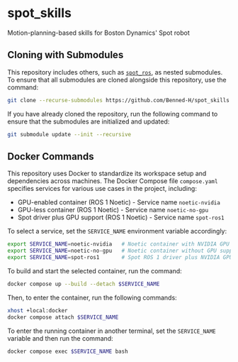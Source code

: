 # spot_skills

Motion-planning-based skills for Boston Dynamics' Spot robot

## Cloning with Submodules

This repository includes others, such as [`spot_ros`](https://github.com/heuristicus/spot_ros), as nested submodules. To ensure that all submodules are cloned alongside this repository, use the command:

```bash
git clone --recurse-submodules https://github.com/Benned-H/spot_skills.git
```

If you have already cloned the repository, run the following command to ensure that the submodules are initialized and updated:

```bash
git submodule update --init --recursive
```

## Docker Commands

This repository uses Docker to standardize its workspace setup and dependencies across machines. The Docker Compose file `compose.yaml` specifies services for various use cases in the project, including:

- GPU-enabled container (ROS 1 Noetic) - Service name `noetic-nvidia`
- GPU-less container (ROS 1 Noetic) - Service name `noetic-no-gpu`
- Spot driver plus GPU support (ROS 1 Noetic) - Service name `spot-ros1`

To select a service, set the `SERVICE_NAME` environment variable accordingly:

```bash
export SERVICE_NAME=noetic-nvidia   # Noetic container with NVIDIA GPU support
export SERVICE_NAME=noetic-no-gpu   # Noetic container without GPU support
export SERVICE_NAME=spot-ros1       # Spot ROS 1 driver plus NVIDIA GPU support
```

To build and start the selected container, run the command:

```bash
docker compose up --build --detach $SERVICE_NAME
```

Then, to enter the container, run the following commands:

```bash
xhost +local:docker
docker compose attach $SERVICE_NAME
```

To enter the running container in another terminal, set the `SERVICE_NAME` variable and then run the command:

```bash
docker compose exec $SERVICE_NAME bash
```
